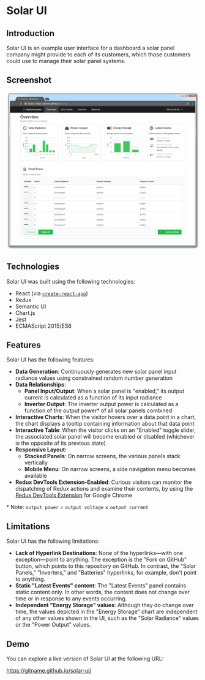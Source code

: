 # Solar UI

## Introduction

Solar UI is an example user interface for a dashboard a solar panel company might provide to each of its customers, which those customers could use to manage their solar panel systems.

## Screenshot

![Screenshot](https://github.com/gitname/solar-ui/blob/master/screenshot.png)

## Technologies

Solar UI was built using the following technologies:

* React (via [`create-react-app`](https://github.com/facebookincubator/create-react-app))
* Redux
* Semantic UI
* Chart.js
* Jest
* ECMAScript 2015/ES6

## Features

Solar UI has the following features:

* **Data Generation**: Continuously generates new solar panel input radiance values using constrained random number generation 
* **Data Relationships**: 
    * **Panel Input/Output**: When a solar panel is "enabled," its output current is calculated as a function of its input radiance
    * **Inverter Output**: The inverter output power is calculated as a function of the output power* of all solar panels combined
* **Interactive Charts**: When the visitor hovers over a data point in a chart, the chart displays a tooltip containing information about that data point 
* **Interactive Table**: When the visitor clicks on an "Enabled" toggle slider, the associated solar panel will become enabled or disabled (whichever is the opposite of its previous state)
* **Responsive Layout**: 
    * **Stacked Panels**: On narrow screens, the various panels stack vertically
    * **Mobile Menu**: On narrow screens, a side navigation menu becomes available
* **Redux DevTools Extension-Enabled**: Curious visitors can monitor the dispatching of Redux actions and examine their contents, by using the [Redux DevTools Extension](https://chrome.google.com/webstore/detail/redux-devtools/lmhkpmbekcpmknklioeibfkpmmfibljd) for Google Chrome   

\* Note: `output power` = `output voltage` × `output current`

## Limitations

Solar UI has the following limitations:

* **Lack of Hyperlink Destinations**: None of the hyperlinks—with one exception—point to anything. The exception is the "Fork on GitHub" button, which points to this repository on GitHub. In contrast, the "Solar Panels," "Inverters," and "Batteries" hyperlinks, for example, don't point to anything.
* **Static "Latest Events" content**: The "Latest Events" panel contains static content only. In other words, the content does not change over time or in response to any events occurring.
* **Independent "Energy Storage" values**: Although they do change over time, the values depicted in the "Energy Storage" chart are independent of any other values shown in the UI, such as the "Solar Radiance" values or the "Power Output" values.

## Demo
 
You can explore a live version of Solar UI at the following URL:

https://gitname.github.io/solar-ui/
